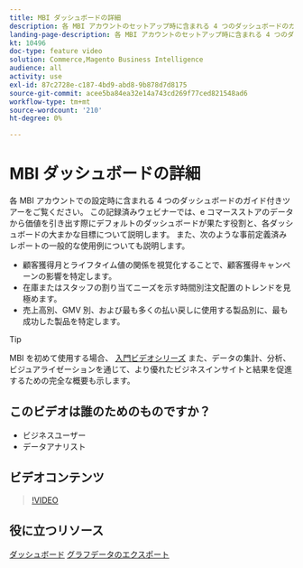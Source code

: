 ```yaml
---
title: MBI ダッシュボードの詳細
description: 各 MBI アカウントのセットアップ時に含まれる 4 つのダッシュボードのガイド付きツアーについては、このウェビナーをご覧ください。
landing-page-description: 各 MBI アカウントのセットアップ時に含まれる 4 つのダッシュボードのガイド付きツアーについては、この録画ウェビナーをご覧ください。
kt: 10496
doc-type: feature video
solution: Commerce,Magento Business Intelligence
audience: all
activity: use
exl-id: 87c2728e-c187-4bd9-abd8-9b878d7d8175
source-git-commit: acee5ba84ea32e14a743cd269f77ced821548ad6
workflow-type: tm+mt
source-wordcount: '210'
ht-degree: 0%

---
```


# MBI ダッシュボードの詳細

各 MBI アカウントでの設定時に含まれる 4 つのダッシュボードのガイド付きツアーをご覧ください。 この記録済みウェビナーでは、e コマースストアのデータから価値を引き出す際にデフォルトのダッシュボードが果たす役割と、各ダッシュボードの大まかな目標について説明します。 また、次のような事前定義済みレポートの一般的な使用例についても説明します。

- 顧客獲得月とライフタイム値の関係を視覚化することで、顧客獲得キャンペーンの影響を特定します。
- 在庫またはスタッフの割り当てニーズを示す時間別注文配置のトレンドを見極めます。
- 売上高別、GMV 別、および最も多くの払い戻しに使用する製品別に、最も成功した製品を特定します。

>[!TIP]
>
>MBI を初めて使用する場合、 [入門ビデオシリーズ](./../1-overview.md) また、データの集計、分析、ビジュアライゼーションを通じて、より優れたビジネスインサイトと結果を促進するための完全な概要も示します。

## このビデオは誰のためのものですか？

- ビジネスユーザー
- データアナリスト

## ビデオコンテンツ

>[!VIDEO](https://video.tv.adobe.com/v/343498?quality=12&learn=on)

## 役に立つリソース

[ダッシュボード](https://docs.magento.com/mbi/data-user/dashboards/ess-dashboards.html)
[グラフデータのエクスポート](https://docs.magento.com/mbi/data-user/export-data/exp-chart-dash.html)
